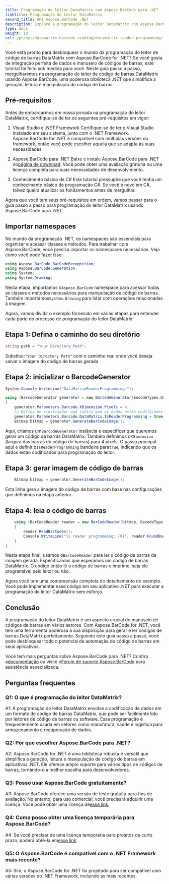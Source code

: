 ```yaml
---
title: Programação do leitor DataMatrix com Aspose.BarCode para .NET
linktitle: Programação do Leitor DataMatrix
second_title: API Aspose.BarCode .NET
description: Explore a programação do leitor DataMatrix com Aspose.BarCode para .NET. Aprenda como gerar e ler códigos de barras DataMatrix em suas aplicações .NET com este guia completo.
type: docs
weight: 10
url: /pt/net/datamatrix-barcode-reading/datamatrix-reader-programming/
---
```

Você está pronto para desbloquear o mundo da programação do leitor de código de barras DataMatrix com Aspose.BarCode for .NET? Se você gosta de integração perfeita de dados e manuseio de códigos de barras, este tutorial foi feito sob medida para você. Neste guia passo a passo, mergulharemos na programação do leitor de código de barras DataMatrix usando Aspose.BarCode, uma poderosa biblioteca .NET que simplifica a geração, leitura e manipulação de código de barras. 

## Pré-requisitos

Antes de embarcarmos em nossa jornada na programação do leitor DataMatrix, certifique-se de ter os seguintes pré-requisitos em vigor:

1. Visual Studio e .NET Framework
Certifique-se de ter o Visual Studio instalado em seu sistema, junto com o .NET Framework. Aspose.BarCode for .NET é compatível com múltiplas versões do framework, então você pode escolher aquela que se adapta às suas necessidades.

2. Aspose.BarCode para .NET
 Baixe e instale Aspose.BarCode para .NET do[página de download](https://releases.aspose.com/barcode/net/). Você pode obter uma avaliação gratuita ou uma licença completa para suas necessidades de desenvolvimento.

3. Conhecimento básico de C#
Este tutorial pressupõe que você tenha um conhecimento básico de programação C#. Se você é novo em C#, talvez queira atualizar os fundamentos antes de mergulhar.

Agora que você tem seus pré-requisitos em ordem, vamos passar para o guia passo a passo para programação do leitor DataMatrix usando Aspose.BarCode para .NET.

## Importar namespaces

No mundo da programação .NET, os namespaces são essenciais para organizar e acessar classes e métodos. Para trabalhar com Aspose.BarCode, você precisa importar os namespaces necessários. Veja como você pode fazer isso:

```csharp
using Aspose.BarCode.BarCodeRecognition;
using Aspose.BarCode.Generation;
using System;
using System.Drawing;
```

 Nesta etapa, importamos o`Aspose.BarCode` namespace para acessar todas as classes e métodos necessários para manipulação de código de barras. Também importamos`System.Drawing` para lidar com operações relacionadas à imagem.

Agora, vamos dividir o exemplo fornecido em várias etapas para entender cada parte do processo de programação do leitor DataMatrix:

## Etapa 1: Defina o caminho do seu diretório

```csharp
string path = "Your Directory Path";
```

 Substituir`"Your Directory Path"` com o caminho real onde você deseja salvar a imagem do código de barras gerada.

## Etapa 2: inicializar o BarcodeGenerator

```csharp
System.Console.WriteLine("DataMatrixReaderProgramming:");

using (BarcodeGenerator generator = new BarcodeGenerator(EncodeTypes.DataMatrix, "Aspose"))
{
    generator.Parameters.Barcode.XDimension.Pixels = 4;
    // Defina um sinalizador que indica que os dados estão codificados para programação do leitor
    generator.Parameters.Barcode.DataMatrix.IsReaderProgramming = true;
    Bitmap bitmap = generator.GenerateBarCodeImage();
```

 Aqui, criamos um`BarcodeGenerator` instância e especificar que queremos gerar um código de barras DataMatrix. Também definimos o`XDimension` (largura das barras do código de barras) para 4 pixels. O passo principal aqui é definir o`IsReaderProgramming` bandeira para`true`, indicando que os dados estão codificados para programação do leitor.

## Etapa 3: gerar imagem de código de barras

```csharp
    Bitmap bitmap = generator.GenerateBarCodeImage();
```

Esta linha gera a imagem do código de barras com base nas configurações que definimos na etapa anterior.

## Etapa 4: leia o código de barras

```csharp
    using (BarCodeReader reader = new BarCodeReader(bitmap, DecodeType.DataMatrix))
    {
        reader.ReadBarCodes();
        Console.WriteLine("Is reader programming: {0}", reader.FoundBarCodes[0].Extended.DataMatrix.IsReaderProgramming);
    }
}
```

 Nesta etapa final, usamos o`BarCodeReader` para ler o código de barras da imagem gerada. Especificamos que esperamos um código de barras DataMatrix. O código então lê o código de barras e imprime, seja ele programável pelo leitor ou não.

Agora você tem uma compreensão completa do detalhamento do exemplo. Você pode implementar esse código em seu aplicativo .NET para executar a programação do leitor DataMatrix sem esforço.

## Conclusão

A programação do leitor DataMatrix é um aspecto crucial do manuseio de códigos de barras em vários setores. Com Aspose.BarCode for .NET, você tem uma ferramenta poderosa à sua disposição para gerar e ler códigos de barras DataMatrix perfeitamente. Seguindo este guia passo a passo, você pode desbloquear todo o potencial da automação de código de barras em seus aplicativos.

 Você tem mais perguntas sobre Aspose.BarCode para .NET? Confira a[documentação](https://reference.aspose.com/barcode/net/) ou visite o[Fórum de suporte Aspose.BarCode](https://forum.aspose.com/c/barcode/13) para assistência especializada.

## Perguntas frequentes

### Q1: O que é programação do leitor DataMatrix?

A1: A programação do leitor DataMatrix envolve a codificação de dados em um formato de código de barras DataMatrix, que pode ser facilmente lido por leitores de código de barras ou software. Essa programação é frequentemente usada em setores como manufatura, saúde e logística para armazenamento e recuperação de dados.

### Q2: Por que escolher Aspose.BarCode para .NET?

A2: Aspose.BarCode for .NET é uma biblioteca robusta e versátil que simplifica a geração, leitura e manipulação de código de barras em aplicativos .NET. Ele oferece amplo suporte para vários tipos de códigos de barras, tornando-o a melhor escolha para desenvolvedores.

### Q3: Posso usar Aspose.BarCode gratuitamente?

 A3: Aspose.BarCode oferece uma versão de teste gratuita para fins de avaliação. No entanto, para uso comercial, você precisará adquirir uma licença. Você pode obter uma licença de[esse link](https://purchase.aspose.com/buy).

### Q4: Como posso obter uma licença temporária para Aspose.BarCode?

 A4: Se você precisar de uma licença temporária para projetos de curto prazo, poderá obtê-la em[esse link](https://purchase.aspose.com/temporary-license/).

### Q5: O Aspose.BarCode é compatível com o .NET Framework mais recente?

A5: Sim, o Aspose.BarCode for .NET foi projetado para ser compatível com várias versões do .NET Framework, incluindo as mais recentes.